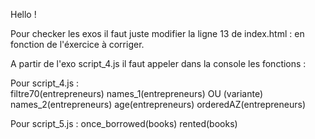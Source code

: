 Hello !

Pour checker les exos il faut juste modifier la ligne 13 de index.html : 
    <script src="script_5.js"></script>
en fonction de l'éxercice à corriger.

A partir de l'exo script_4.js il faut appeler dans la console les fonctions : 

Pour script_4.js :  
    filtre70(entrepreneurs) 
    names_1(entrepreneurs) OU (variante) names_2(entrepreneurs) 
    age(entrepreneurs) 
    orderedAZ(entrepreneurs)

Pour script_5.js :
    once_borrowed(books)
    rented(books)
    